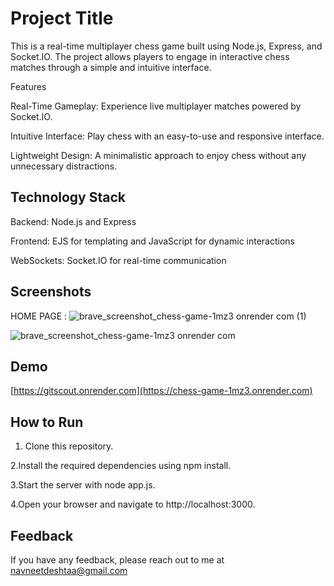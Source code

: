 
# Project Title
This is a real-time multiplayer chess game built using Node.js, Express, and Socket.IO. The project allows players to engage in interactive chess matches through a simple and intuitive interface.

Features

Real-Time Gameplay: Experience live multiplayer matches powered by Socket.IO.

Intuitive Interface: Play chess with an easy-to-use and responsive interface.

Lightweight Design: A minimalistic approach to enjoy chess without any unnecessary distractions.

## Technology Stack

Backend: Node.js and Express

Frontend: EJS for templating and JavaScript for dynamic interactions

WebSockets: Socket.IO for real-time communication


## Screenshots

HOME PAGE :
![brave_screenshot_chess-game-1mz3 onrender com (1)](https://github.com/user-attachments/assets/01c7b529-da76-4182-9967-c21c49491657)

![brave_screenshot_chess-game-1mz3 onrender com](https://github.com/user-attachments/assets/650d44d0-8071-4744-bcce-027db0a31240)


## Demo

[https://gitscout.onrender.com](https://chess-game-1mz3.onrender.com)

## How to Run
1. Clone this repository.

2.Install the required dependencies using npm install.

3.Start the server with node app.js.

4.Open your browser and navigate to http://localhost:3000.



## Feedback

If you have any feedback, please reach out to me at navneetdeshtaa@gmail.com

